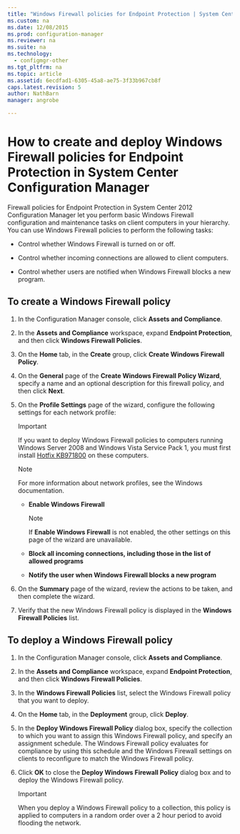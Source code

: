 ```yaml
---
title: "Windows Firewall policies for Endpoint Protection | System Center Configuration Manager"
ms.custom: na
ms.date: 12/08/2015
ms.prod: configuration-manager
ms.reviewer: na
ms.suite: na
ms.technology: 
  - configmgr-other
ms.tgt_pltfrm: na
ms.topic: article
ms.assetid: 6ecdfad1-6305-45a8-ae75-3f33b967cb8f
caps.latest.revision: 5
author: NathBarnmanager: angrobe

---
```

# How to create and deploy Windows Firewall policies for Endpoint Protection in System Center Configuration Manager
Firewall policies for Endpoint Protection in System Center 2012 Configuration Manager let you perform basic Windows Firewall configuration and maintenance tasks on client computers in your hierarchy. You can use Windows Firewall policies to perform the following tasks:  
  
-   Control whether Windows Firewall is turned on or off.  
  
-   Control whether incoming connections are allowed to client computers.  
  
-   Control whether users are notified when Windows Firewall blocks a new program.  
  
##  <a name="BKMK_Create"></a> To create a Windows Firewall policy  
  
1.  In the Configuration Manager console, click **Assets and Compliance**.  
  
2.  In the **Assets and Compliance** workspace, expand **Endpoint Protection**, and then click **Windows Firewall Policies**.  
  
3.  On the **Home** tab, in the **Create** group, click **Create Windows Firewall Policy**.  
  
4.  On the **General** page of the **Create Windows Firewall Policy Wizard**, specify a name and an optional description for this firewall policy, and then click **Next**.  
  
5.  On the **Profile Settings** page of the wizard, configure the following settings for each network profile:  
  
    > [!IMPORTANT]  
    >  If you want to deploy Windows Firewall policies to computers running Windows Server 2008 and Windows Vista Service Pack 1, you must first install [Hotfix KB971800](http://go.microsoft.com/fwlink/p/?LinkId=231239) on these computers.  
  
    > [!NOTE]  
    >  For more information about network profiles, see the Windows documentation.  
  
    -   **Enable Windows Firewall**  
  
        > [!NOTE]  
        >  If **Enable Windows Firewall** is not enabled, the other settings on this page of the wizard are unavailable.  
  
    -   **Block all incoming connections, including those in the list of allowed programs**  
  
    -   **Notify the user when Windows Firewall blocks a new program**  
  
6.  On the **Summary** page of the wizard, review the actions to be taken, and then complete the wizard.  
  
7.  Verify that the new Windows Firewall policy is displayed in the **Windows Firewall Policies** list.  
  
##  <a name="BKMK_Assign"></a> To deploy a Windows Firewall policy  
  
1.  In the Configuration Manager console, click **Assets and Compliance**.  
  
2.  In the **Assets and Compliance** workspace, expand **Endpoint Protection**, and then click **Windows Firewall Policies**.  
  
3.  In the **Windows Firewall Policies** list, select the Windows Firewall policy that you want to deploy.  
  
4.  On the **Home** tab, in the **Deployment** group, click **Deploy**.  
  
5.  In the **Deploy Windows Firewall Policy** dialog box, specify the collection to which you want to assign this Windows Firewall policy, and specify an assignment schedule. The Windows Firewall policy evaluates for compliance by using this schedule and the Windows Firewall settings on clients to reconfigure to match the Windows Firewall policy.  
  
6.  Click **OK** to close the **Deploy Windows Firewall Policy** dialog box and to deploy the Windows Firewall policy.  
  
    > [!IMPORTANT]  
    >  When you deploy a Windows Firewall policy to a collection, this policy is applied to computers in a random order over a 2 hour period to avoid flooding the network.

